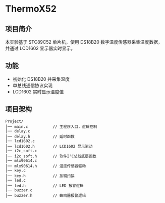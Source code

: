 # ThermoX52
## 项目简介
本实验基于 STC89C52 单片机，使用 DS18B20 数字温度传感器采集温度数据，并通过 LCD1602 显示器实时显示。

## 功能
- 初始化 DS18B20 并采集温度
- 单总线通信协议实现
- LCD1602 实时显示温度值

## 项目架构
```
Project/
│── main.c           // 主程序入口，逻辑控制
│── delay.c
│── delay.h          // 延时函数
│── lcd1602.c
│── lcd1602.h        // LCD1602 显示驱动
│── i2c_soft.c
│── i2c_soft.h       // 软件I²C总线底层函数
│── mlx90614.c
│── mlx90614.h       // 温度传感器驱动
│── key.c
│── key.h            // 按键扫描
│── led.c
│── led.h            // LED 报警逻辑
│── buzzer.c
│── buzzer.h         // 蜂鸣器报警逻辑
```
